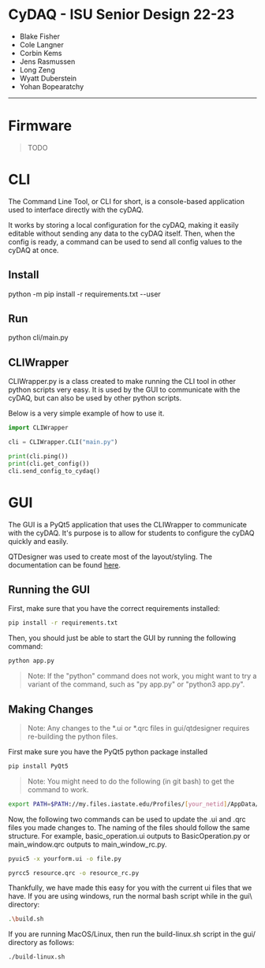 # CyDAQ - ISU Senior Design 22-23
- Blake Fisher
- Cole Langner
- Corbin Kems
- Jens Rasmussen
- Long Zeng
- Wyatt Duberstein
- Yohan Bopearatchy
---

# Firmware

> TODO

# CLI
The Command Line Tool, or CLI for short, is a console-based application used to interface directly with the cyDAQ. 

It works by storing a local configuration for the cyDAQ, making it easily editable without sending any data to the cyDAQ itself. Then, when the config is ready, a command can be used to send all config values to the cyDAQ at once.  

## Install
python -m pip install -r requirements.txt --user

## Run
python cli/main.py

## CLIWrapper
CLIWrapper.py is a class created to make running the CLI tool in other python scripts very easy. It is used by the GUI to communicate with the cyDAQ, but can also be used by other python scripts. 

Below is a very simple example of how to use it. 
```python
import CLIWrapper

cli = CLIWrapper.CLI("main.py")

print(cli.ping())
print(cli.get_config())
cli.send_config_to_cydaq()
```

# GUI
The GUI is a PyQt5 application that uses the CLIWrapper to communicate with the cyDAQ. It's purpose is to allow for students to configure the cyDAQ quickly and easily. 

QTDesigner was used to create most of the layout/styling. The documentation can be found [here](https://doc.qt.io/qt-5/qtdesigner-manual.html). 

## Running the GUI

First, make sure that you have the correct requirements installed:
```bash
pip install -r requirements.txt
```

Then, you should just be able to start the GUI by running the following command:
```bash
python app.py
```

> Note: If the "python" command does not work, you might want to try a variant of the command, such as "py app.py" or "python3 app.py".

## Making Changes
> Note: Any changes to the *.ui or *.qrc files in gui/qtdesigner requires re-building the python files. 

First make sure you have the PyQt5 python package installed
```bash
pip install PyQt5
```

> Note: You might need to do the following (in git bash) to get the command to work.
```bash
export PATH=$PATH://my.files.iastate.edu/Profiles/[your_netid]/AppData/Roaming/Python/Python38/Scripts
```

Now, the following two commands can be used to update the .ui and .qrc files you made changes to. The naming of the files should follow the same structure. For example, basic_operation.ui outputs to BasicOperation.py or main_window.qrc outputs to main_window_rc.py. 
```bash
pyuic5 -x yourform.ui -o file.py
```
```bash
pyrcc5 resource.qrc -o resource_rc.py
```

Thankfully, we have made this easy for you with the current ui files that we have. If you are using windows, run the normal bash script while in the gui\ directory:
```bash
.\build.sh
```

If you are running MacOS/Linux, then run the build-linux.sh script in the gui/ directory as follows:
```bash
./build-linux.sh
```





